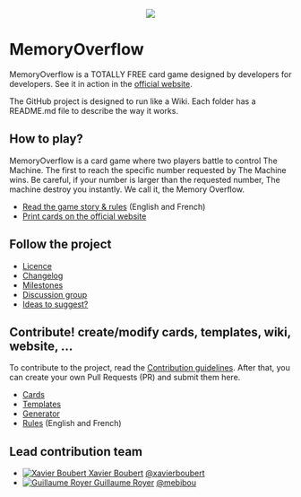 <p align="center">
  <img src="https://raw.githubusercontent.com/CodeCorico/MemoryOverflow/master/logo.gif" />
</p>

# MemoryOverflow

MemoryOverflow is a TOTALLY FREE card game designed by developers for developers.
See it in action in the [official website](http://memoryoverflow.codecorico.com).

The GitHub project is designed to run like a Wiki. Each folder has a README.md file to describe the way it works.

## How to play?

MemoryOverflow is a card game where two players battle to control The Machine. The first to reach the specific number requested by The Machine wins. Be careful, if your number is larger than the requested number, The machine destroy you instantly. We call it, the Memory Overflow.

* [Read the game story & rules](rules) (English and French)
* [Print cards on the official website](http://memoryoverflow.codecorico.com/editions)

## Follow the project

* [Licence](https://github.com/CodeCorico/MemoryOverflow/blob/master/LICENSE)
* [Changelog](https://github.com/CodeCorico/MemoryOverflow/blob/master/CHANGELOG.md)
* [Milestones](https://github.com/CodeCorico/MemoryOverflow/milestones?state=open)
* [Discussion group](https://groups.google.com/d/forum/memoryoverflow)
* [Ideas to suggest?](http://www.google.com/moderator/#15/e=2138af&t=2138af.41)

## Contribute! create/modify cards, templates, wiki, website, ...

To contribute to the project, read the [Contribution guidelines](https://github.com/CodeCorico/MemoryOverflow/blob/master/CONTRIBUTING.md).
After that, you can create your own Pull Requests (PR) and submit them here.

* [Cards](https://github.com/CodeCorico/MemoryOverflow/blob/master/cards/)
* [Templates](https://github.com/CodeCorico/MemoryOverflow/blob/master/templates/)
* [Generator](https://github.com/CodeCorico/MemoryOverflow/blob/master/generator/)
* [Rules](https://github.com/CodeCorico/MemoryOverflow/blob/master/rules/) (English and French)


Lead contribution team
---------

* <a href="http://xavierboubert.fr"><img src="https://avatars0.githubusercontent.com/u/482251?v=2&s=18" alt="Xavier Boubert" /> Xavier Boubert</a> [@xavierboubert](https://github.com/XavierBoubert)
* <a href="https://www.linkedin.com/profile/view?id=42944066"><img src="https://avatars3.githubusercontent.com/u/305342?v=2&s=18" alt="Guillaume Royer" /> Guillaume Royer</a> [@mebibou](https://github.com/mebibou)
